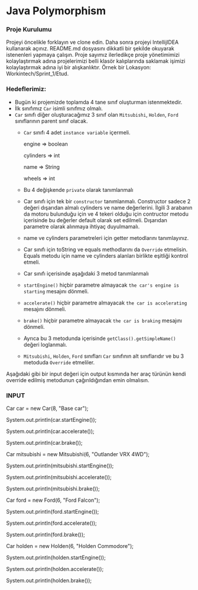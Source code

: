 #  Java Polymorphism

### Proje Kurulumu

Projeyi öncelikle forklayın ve clone edin.
Daha sonra projeyi IntellijIDEA kullanarak açınız. README.md dosyasını dikkatli bir şekilde okuyarak istenenleri yapmaya çalışın.
Proje sayımız ilerledikçe proje yönetimimizi kolaylaştırmak adına projelerimizi belli klasör kalıplarında saklamak işimizi kolaylaştırmak adına iyi bir alışkanlıktır.
Örnek bir Lokasyon: Workintech/Sprint_1/Etud.

### Hedeflerimiz:

 * Bugün ki projemizde toplamda 4 tane sınıf oluşturman istenmektedir.
 * İlk sınıfımız ```Car``` isimli sınıfmız olmalı.
 * ```Car``` sınıfı diğer oluşturacağımız 3 sınıf olan ```Mitsubishi```, ```Holden```, ```Ford``` sınıflarının parent sınıf olacak.
   * ```Car``` sınıfı 4 adet ```instance variable``` içermeli.
        
        engine => boolean
   
        cylinders => int
   
        name => String
   
        wheels => int
   
   * Bu 4 değişkende ```private``` olarak tanımlanmalı
   * Car sınıfı için tek bir ```constructor``` tanımlanmalı. Constructor sadece 2 değeri dışarıdan almalı cylinders ve name değerlerini. İlgili 3 arabanın da motoru bulunduğu için ve 4 tekeri olduğu için contructor metodu içerisinde bu değerler default olarak set edilmeli. Dışarıdan parametre olarak alınmaya ihtiyaç duyulmamalı.
   * name ve cylinders parametreleri için getter metodlarını tanımlayınız.
   * Car sınıfı için toString ve equals methodlarını da ```Override``` etmelisin. Equals metodu için name ve cylinders alanları birlikte eşitliği kontrol etmeli.
   * Car sınıfı içerisinde aşağıdaki 3 metod tanımlanmalı
   * ```startEngine()``` hiçbir parametre almayacak ```the car's engine is starting``` mesajını dönmeli.
   * ```accelerate()```  hiçbir parametre almayacak ```the car is accelerating``` mesajını dönmeli.
   * ```brake()``` hiçbir parametre almayacak ```the car is braking``` mesajını dönmeli.
   * Ayrıca bu 3 metodunda içerisinde ```getClass().getSimpleName()``` değeri loglanmalı.
   * ```Mitsubishi```, ```Holden```, ```Ford``` sınıfları ```Car``` sınıfının alt sınıflarıdır ve bu 3 metoduda ```Override``` etmeliler.

Aşağıdaki gibi bir input değeri için output kısmında her araç türünün kendi override edilmiş metodunun çağırıldığından emin olmalısın.

### INPUT

Car car = new Car(8, "Base car");

System.out.println(car.startEngine());

System.out.println(car.accelerate());

System.out.println(car.brake());

Car mitsubishi = new Mitsubishi(6, "Outlander VRX 4WD");

System.out.println(mitsubishi.startEngine());

System.out.println(mitsubishi.accelerate());

System.out.println(mitsubishi.brake());

Car ford = new Ford(6, "Ford Falcon");

System.out.println(ford.startEngine());

System.out.println(ford.accelerate());

System.out.println(ford.brake());

Car holden = new Holden(6, "Holden Commodore");

System.out.println(holden.startEngine());

System.out.println(holden.accelerate());

System.out.println(holden.brake());
